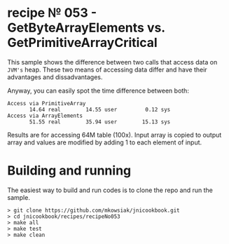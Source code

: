 # recipe № 053 - GetByteArrayElements vs. GetPrimitiveArrayCritical

This sample shows the difference between two calls that access data on `JVM's` heap. These two means of accessing data differ and have their advantages and dissadvantages.

Anyway, you can easily spot the time difference between both:

```
Access via PrimitiveArray
       14.64 real        14.55 user         0.12 sys
Access via ArrayElements
       51.55 real        35.94 user        15.13 sys
```

Results are for accessing 64M table (100x). Input array is copied to output array and values are modified by adding 1 to each element of input.

# Building and running

The easiest way to build and run codes is to clone the repo and run the sample.

    > git clone https://github.com/mkowsiak/jnicookbook.git
    > cd jnicookbook/recipes/recipeNo053
    > make all
    > make test
    > make clean
